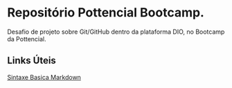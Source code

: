 # Repositório Pottencial Bootcamp.
Desafio de projeto sobre Git/GitHub dentro da plataforma DIO, no Bootcamp da Pottencial.

## Links Úteis
[Sintaxe Basica Markdown](https://www.markdownguide.org/basic-syntax/)
